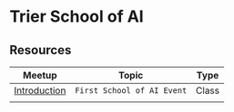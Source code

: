 # Trier School of AI
## Resources


| Meetup         | Topic                         | Type |
| ------------------ | -------------------------------- | ------------ |
| [Introduction](meetups/1-Introduction)        | `First School of AI Event` | Class |
|                    |                                  |              |     
